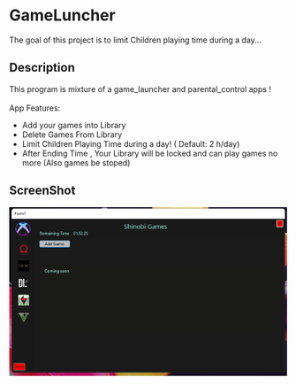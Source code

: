 # GameLuncher
The goal  of this project is to limit Children playing time during a day...
<h2>Description</h2>
This program is mixture of a game_launcher and parental_control apps !  
</br>
</br>
App Features:
</br>

<ul>
         <li>Add your games into Library </li>
         <li>Delete Games From  Library</li>
         <li>Limit Children Playing Time during a day! ( Default: 2 h/day)  </li>
         <li>After Ending Time , Your Library will be locked and can play games no more (Also games be stoped)</li>
</ul>

<h2>ScreenShot</h2>
<img src="ShinobiGames_Shot.png">

